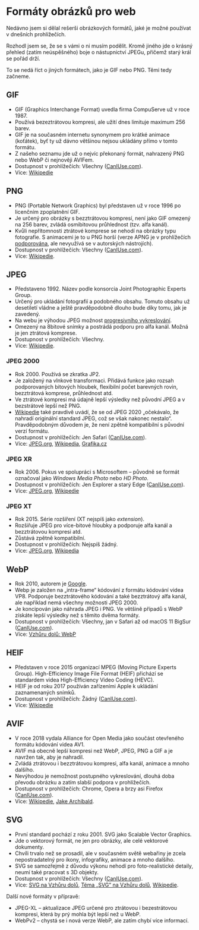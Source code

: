 # Formáty obrázků pro web

Nedávno jsem si dělal rešerši obrázkových formátů, jaké je možné používat v dnešních prohlížečích.

Rozhodl jsem se, že se s vámi o ni musím podělit. Kromě jiného jde o krásný přehled (zatím neúspěšného) boje o nástupnictví JPEGu, přičemž starý král se pořád drží.

To se nedá říct o jiných formátech, jako je GIF nebo PNG. Těmi tedy začneme.

## GIF

- GIF (Graphics Interchange Format) uvedla firma CompuServe už v roce 1987.
- Používá bezeztrátovou kompresi, ale užití dnes limituje maximum 256 barev.
- GIF je na současném internetu synonymem pro krátké animace (koťátek), byť ty už dávno většinou nejsou ukládány přímo v tomto formátu.
- Z našeho seznamu jde už o nejvíc překonaný formát, nahrazený PNG nebo WebP či nejnověji AVIFem.
- Dostupnost v prohlížečích: Všechny ([CanIUse.com](https://caniuse.com/png)).
- Více: [Wikipedie](https://cs.wikipedia.org/wiki/GIF)

## PNG

- PNG (Portable Network Graphics) byl představen už v roce 1996 po licenčním zpoplatnění GIF.
- Je určený pro obrázky s bezztrátovou kompresí, není jako GIF omezený na 256 barev, zvládá osmibitovou průhlednost (tzv. alfa kanál).
- Kvůli nepřítomnosti ztrátové komprese se nehodí na obrázky typu fotografie. S animacemi je to u PNG horší (verze APNG je v prohlížečích [podporována](https://caniuse.com/apng), ale nevyužívá se v autorských nástrojích).
- Dostupnost v prohlížečích: Všechny ([CanIUse.com](https://caniuse.com/png)).
- Více: [Wikipedie](https://cs.wikipedia.org/wiki/Portable_Network_Graphics).

## JPEG

- Představeno 1992. Název podle konsorcia Joint Photographic Experts Group.
- Určený pro ukládání fotografií a podobného obsahu. Tomuto obsahu už desetiletí vládne a ještě pravděpodobně dlouho bude díky tomu, jak je zavedený.
- Na webu je výhodou JPEG možnost [progresivního vykreslování](https://www.liquidweb.com/kb/what-is-a-progressive-jpeg/).
- Omezený na 8bitové snímky a postrádá podporu pro alfa kanál. Možná je jen ztrátová komprese.
- Dostupnost v prohlížečích: Všechny.
- Více: [Wikipedie](https://cs.wikipedia.org/wiki/JPEG).

### JPEG 2000

- Rok 2000. Používá se zkratka JP2.
- Je založený na vlnkové transformaci. Přidává funkce jako rozsah podporovaných bitových hloubek, flexibilní počet barevných rovin, bezztrátová komprese, průhlednost atd.
- Ve ztrátové kompresi má údajně lepší výsledky než původní JPEG a v bezstrátové lepší než PNG.
- [Wikipedie](https://cs.wikipedia.org/wiki/JPEG_2000) také pravdivě uvádí, že se od JPEG 2020 „očekávalo, že nahradí originální standard JPEG, což se však nakonec nestalo“. Pravděpodobným důvodem je, že není zpětně kompatibilní s původní verzí formátu.
- Dostupnost v prohlížečích: Jen Safari ([CanIUse.com](https://caniuse.com/jpeg2000)).
- Více: [JPEG.org](https://jpeg.org/jpeg2000/), [Wikipedia](https://en.wikipedia.org/wiki/JPEG_2000), [Grafika.cz](https://www.grafika.cz/rubriky/polygrafie/jpeg2000-revolucni-format-pro-kompresi-obrazku--129130cz)

### JPEG XR

- Rok 2006. Pokus ve spolupráci s Microsoftem – původně se formát označoval jako _Windows Media Photo_ nebo _HD Photo_.
- Dostupnost v prohlížečích: Jen Explorer a starý Edge ([CanIUse.com](https://caniuse.com/jpegxr)).
- Více: [JPEG.org](https://jpeg.org/jpegxr/), [Wikipedie](https://cs.wikipedia.org/wiki/JPEG_XR)


### JPEG XT

- Rok 2015. Série rozšíření (XT nejspíš jako _extension_).
- Rozšiřuje JPEG pro více-bitové hloubky a podporuje alfa kanál a bezztrátovou kompresi atd.
- Zůstává zpětně kompatibilní.
- Dostupnost v prohlížečích: Nejspíš žádný.
- Více: [JPEG.org](https://jpeg.org/jpegxt/), [Wikipedia](https://en.wikipedia.org/wiki/JPEG_XT)

## WebP

- Rok 2010, autorem je [Google](https://developers.google.com/speed/webp).
- Webp je založen na „intra-frame“ kódování z formátu kódování videa VP8. Podporuje bezztrátového kódování a také bezztrátový alfa kanál, ale například nemá všechny možnosti JPEG 2000.
- Je koncipován jako náhrada JPEG i PNG. Ve většině případů s WebP získáte lepší výsledky než s těmito dvěma formáty.
- Dostupnost v prohlížečích: Všechny, jan v Safari až od macOS 11 BigSur ([CanIUse.com](https://caniuse.com/webp)).
- Více: [Vzhůru dolů: WebP](webp.md)

## HEIF

- Představen v roce 2015 organizací MPEG (Moving Picture Experts Group). High-Efficiency Image File Format (HEIF) přichází se standardem videa High-Efficiency Video Coding (HEVC).
- HEIF je od roku 2017 používán zařízeními Apple k ukládání zaznamenaných snímků.
- Dostupnost v prohlížečích: Žádný ([CanIUse.com](https://caniuse.com/heif)).
- Více: [Wikipedie](https://cs.wikipedia.org/wiki/High_Efficiency_Image_File_Format)

## AVIF

- V roce 2018 vydala Alliance for Open Media jako součást otevřeného formátu kódování videa AV1.
- AVIF má obecně lepší kompresi než WebP, JPEG, PNG a GIF a je navržen tak, aby je nahradil.
- Zvládá ztrátovou i bezztrátovou kompresi, alfa kanál, animace a mnoho dalšího.
- Nevýhodou je nemožnost postupného vykreslování, dlouhá doba převodu obrázku a zatím slabší podpora v prohlížečích.
- Dostupnost v prohlížečích: Chrome, Opera a brzy asi Firefox ([CanIUse.com](https://caniuse.com/avif)).
- Více: [Wikipedie](https://cs.wikipedia.org/wiki/AV1), [Jake Archibald](https://jakearchibald.com/2020/avif-has-landed/).

## SVG

- První standard pochází z roku 2001. SVG jako Scalable Vector Graphics.
- Jde o vektorový formát, ne jen pro obrázky, ale celé vektorové dokumenty.
- Chvíli trvalo než se prosadil, ale v současném světě webařiny je zcela nepostradatelný pro ikony, infografiky, animace a mnoho dalšího.
- SVG se samozřejmě z důvodu výkonu nehodí pro foto-realistické detaily, neumí také pracovat s 3D objekty.
- Dostupnost v prohlížečích: Všechny ([CanIUse.com](https://caniuse.com/svg)).
- Více: [SVG na Vzhůru dolů](https://www.vzhurudolu.cz/prirucka/svg), [Téma „SVG“ na Vzhůru dolů](https://www.vzhurudolu.cz/svg), [Wikipedie](https://cs.wikipedia.org/wiki/Scalable_Vector_Graphics).

Další nové formáty v přípravě:

- JPEG-XL – aktualizace JPEG určené pro ztrátovou i bezestrátovou kompresi, která by prý mohla být lepší než u WebP.
- WebPv2 – chystá se i nová verze WebP, ale zatím chybí více informací.
